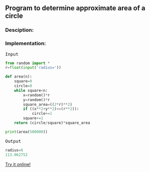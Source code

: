<script type="text/javascript" src="https://cdnjs.cloudflare.com/ajax/libs/mathjax/2.7.0/MathJax.js?config=TeX-AMS_CHTML"></script>


## Program to determine approximate area of a circle


### Desciption:


### Implementation:

<kbd>Input</kbd>

```python
from random import *
r=float(input('radius='))

def area(n):
	square=0
	circle=0
	while square<n:
		x=random()*r
		y=random()*r
		square_area=((2*r)**2)
		if ((x**2+y**2)<=(r**2)):
			circle+=1
		square+=1
	return (circle/square)*square_area

print(area(500000))
```

<kbd>Output</kbd>

```python
radius=6
113.062752
```

[Try it online!](https://tio.run/##VU9BDoIwEDzTV/TGbjmIGD0Y@hbTQBuaQMGlRHg9ttQY3cvs7ExmstPmu9Fd9t3QOHBSrg1gh2kkzwUjafpRebBuWjzkpFq7zDJHZKzVhivSChzeWTY/l0BkybLGUtMf26uzveZJqV0wZatMBYCCAt3@aXI@YqgEqAShEBUGwRoOsAZSbPFSS6CIsTf79BXy/E04dtJ@IcchyaekoPjpYGwi6zwcT1zLOIj7fnsD "Python 3 – Try It Online")
